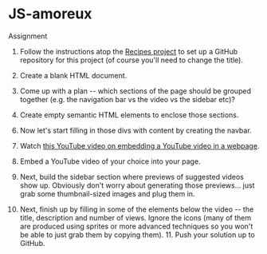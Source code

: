 # JS-amoreux
Assignment
1. Follow the instructions atop the [Recipes project](/courses/foundations/lessons/recipes) to set up a GitHub repository for this project (of course you'll need to change the title). 

2. Create a blank HTML document. 

3. Come up with a plan -- which sections of the page should be grouped together (e.g. the navigation bar vs the video vs the sidebar etc)? 

4. Create empty semantic HTML elements to enclose those sections. 

<!-- 5. Use basic CSS to size and position them appropriately on the page. 

It may be helpful to make their backgrounds different colors so you can see the different sections. Don't forget to use your browser's developer tools (right click on the page, click "inspect element")!  -->

6. Now let's start filling in those divs with content by creating the navbar. 

7. Watch [this YouTube video on embedding a YouTube video in a webpage](https://www.youtube.com/watch?v=lJIrF4YjHfQ&feature=emb_title). 

8. Embed a YouTube video of your choice into your page. 

9. Next, build the sidebar section where previews of suggested videos show up. Obviously don't worry about generating those previews... just grab some thumbnail-sized images and plug them in. 

10. Next, finish up by filling in some of the elements below the video -- the title, description and number of views. Ignore the icons (many of them are produced using sprites or more advanced techniques so you won't be able to just grab them by copying them). 11. Push your solution up to GitHub.


